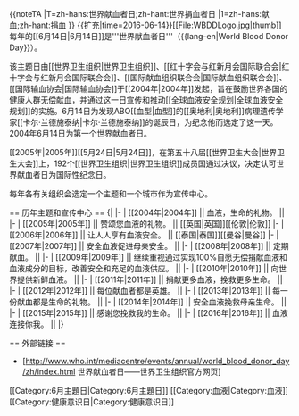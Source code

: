 {{noteTA
|T=zh-hans:世界献血者日;zh-hant:世界捐血者日
|1=zh-hans:献血;zh-hant:捐血
}}
{{扩充|time=2016-06-14}}[[File:WBDDLogo.jpg|thumb]]
每年的[[6月14日|6月14日]]是'''世界献血者日'''（{{lang-en|World Blood Donor Day}}）。

该主题日由[[世界卫生组织|世界卫生组织]]、[[红十字会与红新月会国际联合会|红十字会与红新月会国际联合会]]、[[国际献血组织联合会|国际献血组织联合会]]、[[国际输血协会|国际输血协会]]于[[2004年|2004年]]发起，旨在鼓励世界各国的健康人群无偿献血，并通过这一日宣传和推动[[全球血液安全规划|全球血液安全规划]]的实施。6月14日为发现ABO[[血型|血型]]的[[奥地利|奥地利]]病理遗传学家[[卡尔·兰德施泰纳|卡尔·兰德施泰纳]]的诞辰日，为纪念他而选定了这一天。2004年6月14日为第一个世界献血者日。

[[2005年|2005年]][[5月24日|5月24日]]，在第五十八届[[世界卫生大会|世界卫生大会]]上，192个[[世界卫生组织|世界卫生组织]]成员国通过决议，决定认可世界献血者日为国际性纪念日。

每年各有关组织会选定一个主题和一个城市作为宣传中心。

== 历年主题和宣传中心 ==
{|
|-
| [[2004年|2004年]] || 血液，生命的礼物。 || 
|-
| [[2005年|2005年]] || 赞颂您血液的礼物。 || [[英国|英国]][[伦敦|伦敦]]
|-
| [[2006年|2006年]] || 让人人享有血液安全。 || [[泰国|泰国]][[曼谷|曼谷]]
|-
| [[2007年|2007年]] || 安全血液促进母亲安全。 || 
|-
| [[2008年|2008年]] || 定期献血。 || 
|-
| [[2009年|2009年]] || 继续重视通过实现100%自愿无偿捐献血液和血液成分的目标，改善安全和充足的血液供应。 || 
|-
| [[2010年|2010年]] || 向世界提供新鲜血液。 || 
|-
| [[2011年|2011年]] || 捐献更多血液，挽救更多生命。 || 
|-
| [[2012年|2012年]] || 每位献血者都是英雄。 || 
|-
| [[2013年|2013年]] || 每一份献血都是生命的礼物。 || 
|-
| [[2014年|2014年]] || 安全血液挽救母亲生命。 || 
|-
| [[2015年|2015年]] || 感谢您挽救我的生命。 || 
|-
| [[2016年|2016年]] || 血液连接你我。 || 
|}

== 外部链接 ==
* [http://www.who.int/mediacentre/events/annual/world_blood_donor_day/zh/index.html 世界献血者日——世界卫生组织官方网页]

[[Category:6月主題日|Category:6月主題日]]
[[Category:血液|Category:血液]]
[[Category:健康意识日|Category:健康意识日]]
